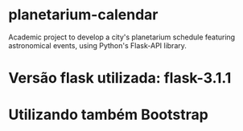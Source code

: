 # planetarium-calendar
Academic project to develop a city's planetarium schedule featuring astronomical events, using Python's Flask-API library.

# Versão flask utilizada: flask-3.1.1
# Utilizando também Bootstrap